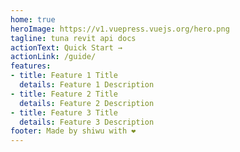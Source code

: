 ```yaml
---
home: true
heroImage: https://v1.vuepress.vuejs.org/hero.png
tagline: tuna revit api docs
actionText: Quick Start →
actionLink: /guide/
features:
- title: Feature 1 Title
  details: Feature 1 Description
- title: Feature 2 Title
  details: Feature 2 Description
- title: Feature 3 Title
  details: Feature 3 Description
footer: Made by shiwu with ❤️
---
```


